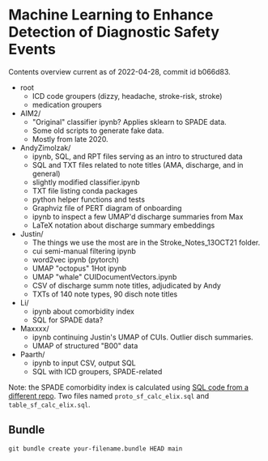 # Machine Learning to Enhance Detection of Diagnostic Safety Events

Contents overview current as of 2022-04-28, commit id b066d83.

- root
    - ICD code groupers (dizzy, headache, stroke-risk, stroke)
    - medication groupers
- AIM2/
    - "Original" classifier ipynb? Applies sklearn to SPADE data.
    - Some old scripts to generate fake data.
    - Mostly from late 2020.
- AndyZimolzak/
    - ipynb, SQL, and RPT files serving as an intro to structured data
    - SQL and TXT files related to note titles (AMA, discharge, and in general)
    - slightly modified classifier.ipynb
    - TXT file listing conda packages
    - python helper functions and tests
    - Graphviz file of PERT diagram of onboarding
    - ipynb to inspect a few UMAP'd discharge summaries from Max
    - LaTeX notation about discharge summary embeddings
- Justin/
    - The things we use the most are in the Stroke_Notes_13OCT21 folder.
    - cui semi-manual filtering ipynb
    - word2vec ipynb (pytorch)
    - UMAP "octopus" 1Hot ipynb
    - UMAP "whale" CUIDocumentVectors.ipynb
    - CSV of discharge summ note titles, adjudicated by Andy
    - TXTs of 140 note types, 90 disch note titles
- Li/
    - ipynb about comorbidity index
    - SQL for SPADE data?
- Maxxxx/
    - ipynb continuing Justin's UMAP of CUIs. Outlier disch summaries.
    - UMAP of structured "B00" data
- Paarth/
    - ipynb to input CSV, output SQL
    - SQL with ICD groupers, SPADE-related



Note: the SPADE comorbidity index is calculated using [SQL code from a different
repo](https://github.com/paarth-kapadia/saferdx_hou/tree/main/z_util/comorbidity_index_elix).
Two files named `proto_sf_calc_elix.sql` and `table_sf_calc_elix.sql`.



## Bundle

`git bundle create your-filename.bundle HEAD main`

